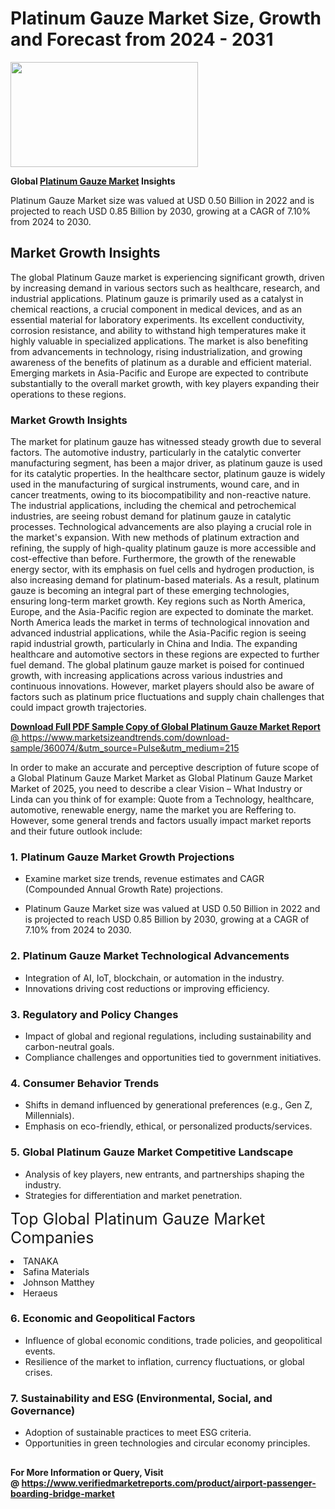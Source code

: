 <H1>Platinum Gauze Market Size, Growth and Forecast from 2024 - 2031</H1><img class="aligncenter size-medium wp-image-584254" src="https://thirdeyenews.in/wp-content/uploads/2024/09/Global-Market-Research-300x168.jpeg" alt="" width="300" height="168" /><p><strong>Global&nbsp;<a href="https://www.marketsizeandtrends.com/download-sample/360074/&amp;utm_source=Pulse&amp;utm_medium=215">Platinum Gauze Market</a> Insights</strong></p><p>Platinum Gauze Market size was valued at USD 0.50 Billion in 2022 and is projected to reach USD 0.85 Billion by 2030, growing at a CAGR of 7.10% from 2024 to 2030.</p><p><h2>Market Growth Insights</h2> The global Platinum Gauze market is experiencing significant growth, driven by increasing demand in various sectors such as healthcare, research, and industrial applications. Platinum gauze is primarily used as a catalyst in chemical reactions, a crucial component in medical devices, and as an essential material for laboratory experiments. Its excellent conductivity, corrosion resistance, and ability to withstand high temperatures make it highly valuable in specialized applications. The market is also benefiting from advancements in technology, rising industrialization, and growing awareness of the benefits of platinum as a durable and efficient material. Emerging markets in Asia-Pacific and Europe are expected to contribute substantially to the overall market growth, with key players expanding their operations to these regions. <p><a href="download-sample-link"></a></p> <h3>Market Growth Insights</h3> The market for platinum gauze has witnessed steady growth due to several factors. The automotive industry, particularly in the catalytic converter manufacturing segment, has been a major driver, as platinum gauze is used for its catalytic properties. In the healthcare sector, platinum gauze is widely used in the manufacturing of surgical instruments, wound care, and in cancer treatments, owing to its biocompatibility and non-reactive nature. The industrial applications, including the chemical and petrochemical industries, are seeing robust demand for platinum gauze in catalytic processes. Technological advancements are also playing a crucial role in the market's expansion. With new methods of platinum extraction and refining, the supply of high-quality platinum gauze is more accessible and cost-effective than before. Furthermore, the growth of the renewable energy sector, with its emphasis on fuel cells and hydrogen production, is also increasing demand for platinum-based materials. As a result, platinum gauze is becoming an integral part of these emerging technologies, ensuring long-term market growth. Key regions such as North America, Europe, and the Asia-Pacific region are expected to dominate the market. North America leads the market in terms of technological innovation and advanced industrial applications, while the Asia-Pacific region is seeing rapid industrial growth, particularly in China and India. The expanding healthcare and automotive sectors in these regions are expected to further fuel demand. The global platinum gauze market is poised for continued growth, with increasing applications across various industries and continuous innovations. However, market players should also be aware of factors such as platinum price fluctuations and supply chain challenges that could impact growth trajectories. <p><a href="get-more-link"></p><p><span class=""><strong>Download Full PDF Sample Copy of Global Platinum Gauze Market Report</strong> @ <a href="https://www.marketsizeandtrends.com/download-sample/360074/&amp;utm_source=Pulse&amp;utm_medium=215" target="_blank">https://www.marketsizeandtrends.com/download-sample/360074/&amp;utm_source=Pulse&amp;utm_medium=215</a></span></p><p>In order to make an accurate and perceptive description of future scope of a Global&nbsp;Platinum Gauze Market Market as Global&nbsp;Platinum Gauze Market Market of 2025, you need to describe a clear Vision &ndash; What Industry or Linda can you think of for example: Quote from a Technology, healthcare, automotive, renewable energy, name the market you are Reffering to. However, some general trends and factors usually impact market reports and their future outlook include:</p><h3>1.&nbsp;<strong>Platinum Gauze Market Growth Projections</strong></h3><ul><li>Examine market size trends, revenue estimates and CAGR (Compounded Annual Growth Rate) projections.</li><li><p>Platinum Gauze Market size was valued at USD 0.50 Billion in 2022 and is projected to reach USD 0.85 Billion by 2030, growing at a CAGR of 7.10% from 2024 to 2030.</p></li></ul><h3>2.&nbsp;<strong>Platinum Gauze Market Technological Advancements</strong></h3><ul><li>Integration of AI, IoT, blockchain, or automation in the industry.</li><li>Innovations driving cost reductions or improving efficiency.</li></ul><h3>3.&nbsp;<strong>Regulatory and Policy Changes</strong></h3><ul><li>Impact of global and regional regulations, including sustainability and carbon-neutral goals.</li><li>Compliance challenges and opportunities tied to government initiatives.</li></ul><h3>4.&nbsp;<strong>Consumer Behavior Trends</strong></h3><ul><li>Shifts in demand influenced by generational preferences (e.g., Gen Z, Millennials).</li><li>Emphasis on eco-friendly, ethical, or personalized products/services.</li></ul><h3>5.&nbsp;<strong>Global Platinum Gauze Market Competitive Landscape</strong></h3><ul><li>Analysis of key players, new entrants, and partnerships shaping the industry.</li><li>Strategies for differentiation and market penetration.</li></ul><p data-pm-slice="1 1 []"><span style="color: inherit; font-family: inherit; font-size: 25px;">Top Global Platinum Gauze Market Companies</span></p><div class="" data-test-id=""><p><li>TANAKA</li><li> Safina Materials</li><li> Johnson Matthey</li><li> Heraeus</li></p></div><h3>6.&nbsp;<strong>Economic and Geopolitical Factors</strong></h3><ul><li>Influence of global economic conditions, trade policies, and geopolitical events.</li><li>Resilience of the market to inflation, currency fluctuations, or global crises.</li></ul><h3>7.&nbsp;<strong>Sustainability and ESG (Environmental, Social, and Governance)</strong></h3><ul><li>Adoption of sustainable practices to meet ESG criteria.</li><li>Opportunities in green technologies and circular economy principles.</li></ul><h2><strong style="font-size: 14px;">For More Information or Query, Visit @&nbsp;</strong><a style="background-color: #ffffff; font-size: 14px;" href="https://www.marketsizeandtrends.com/report/platinum-gauze-market/" target="_blank">https://www.verifiedmarketreports.com/product/airport-passenger-boarding-bridge-market</a></h2>
